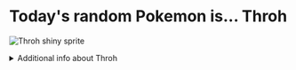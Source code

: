 # Today's random Pokemon is... Throh

![Throh shiny sprite](https://raw.githubusercontent.com/PokeAPI/sprites/master/sprites/pokemon/shiny/538.png)

<details>
<summary>Additional info about Throh</summary>

| srpite type | image |
|------|------|
| back_default | ![Throh back_default sprite](https://raw.githubusercontent.com/PokeAPI/sprites/master/sprites/pokemon/back/538.png) |
| back_shiny | ![Throh back_shiny sprite](https://raw.githubusercontent.com/PokeAPI/sprites/master/sprites/pokemon/back/shiny/538.png) |
| front_default | ![Throh front_default sprite](https://raw.githubusercontent.com/PokeAPI/sprites/master/sprites/pokemon/538.png) | </details>